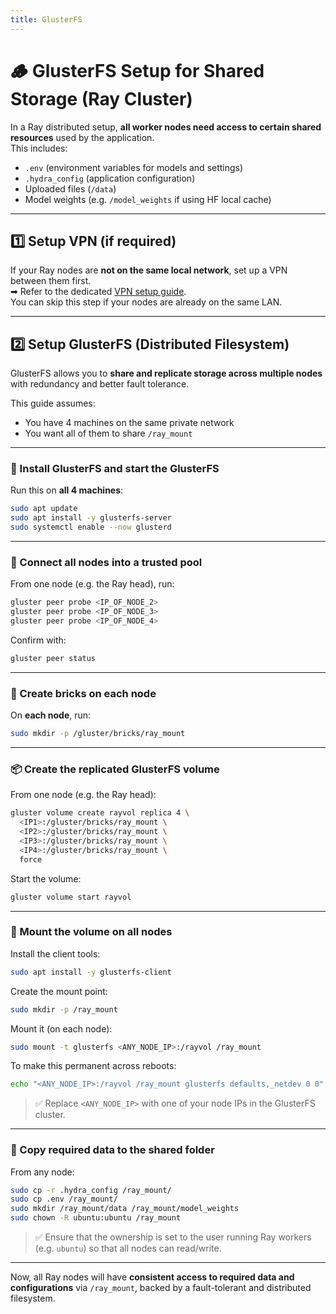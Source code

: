 ```yaml
---
title: GlusterFS
---
```


# 🪵 GlusterFS Setup for Shared Storage (Ray Cluster)

In a Ray distributed setup, **all worker nodes need access to certain shared resources** used by the application.  
This includes:

- `.env` (environment variables for models and settings)
- `.hydra_config` (application configuration)
- Uploaded files (`/data`)
- Model weights (e.g. `/model_weights` if using HF local cache)

---

## 1️⃣ Setup VPN (if required)

If your Ray nodes are **not on the same local network**, set up a VPN between them first.  
➡ Refer to the dedicated [VPN setup guide](/documentation/setup_vpn/).  
You can skip this step if your nodes are already on the same LAN.

---

## 2️⃣ Setup GlusterFS (Distributed Filesystem)

GlusterFS allows you to **share and replicate storage across multiple nodes** with redundancy and better fault tolerance.

This guide assumes:
- You have 4 machines on the same private network
- You want all of them to share `/ray_mount`

---

### 🔧 Install GlusterFS and start the GlusterFS

Run this on **all 4 machines**:

```bash title="installing and starting glusterfs..."
sudo apt update
sudo apt install -y glusterfs-server
sudo systemctl enable --now glusterd
```

---

### 🤝 Connect all nodes into a trusted pool

From one node (e.g. the Ray head), run:

```bash title:"connecting nodes..."
gluster peer probe <IP_OF_NODE_2>
gluster peer probe <IP_OF_NODE_3>
gluster peer probe <IP_OF_NODE_4>
```

Confirm with:

```bash title="shows the status of nodes"
gluster peer status
```

---

### 📁 Create bricks on each node

On **each node**, run:

```bash
sudo mkdir -p /gluster/bricks/ray_mount
```

---

### 📦 Create the replicated GlusterFS volume

From one node (e.g. the Ray head):

```bash
gluster volume create rayvol replica 4 \
  <IP1>:/gluster/bricks/ray_mount \
  <IP2>:/gluster/bricks/ray_mount \
  <IP3>:/gluster/bricks/ray_mount \
  <IP4>:/gluster/bricks/ray_mount \
  force
```

Start the volume:

```bash
gluster volume start rayvol
```

---

### 🔗 Mount the volume on all nodes

Install the client tools:

```bash
sudo apt install -y glusterfs-client
```

Create the mount point:

```bash
sudo mkdir -p /ray_mount
```

Mount it (on each node):

```bash
sudo mount -t glusterfs <ANY_NODE_IP>:/rayvol /ray_mount
```

To make this permanent across reboots:

```bash
echo "<ANY_NODE_IP>:/rayvol /ray_mount glusterfs defaults,_netdev 0 0" | sudo tee -a /etc/fstab
```

> ✅ Replace `<ANY_NODE_IP>` with one of your node IPs in the GlusterFS cluster.

---

### 📂 Copy required data to the shared folder

From any node:

```bash
sudo cp -r .hydra_config /ray_mount/
sudo cp .env /ray_mount/
sudo mkdir /ray_mount/data /ray_mount/model_weights
sudo chown -R ubuntu:ubuntu /ray_mount
```

> ✅ Ensure that the ownership is set to the user running Ray workers (e.g. `ubuntu`) so that all nodes can read/write.

---

Now, all Ray nodes will have **consistent access to required data and configurations** via `/ray_mount`, backed by a fault-tolerant and distributed filesystem.